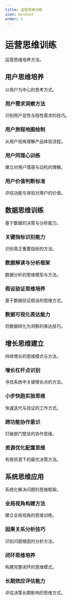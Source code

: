 ```yaml
---
title: 运营思维训练
icon: mindset
order: 1
---
```


# 运营思维训练

运营思维培养方法。

## 用户思维培养

以用户为中心的思考方式。

### 用户需求洞察方法

识别用户显性与隐性需求的技巧。

### 用户旅程地图绘制

从用户视角理解产品体验流程。

### 用户同理心训练

建立对用户情感与动机的理解。

### 用户价值判断标准

评估功能与体验对用户的价值。

## 数据思维训练

基于数据的决策与分析能力。

### 关键指标识别能力

识别真正重要指标的方法。

### 数据解读与分析框架

数据分析的思维模型与方法。

### 假设验证思维培养

基于数据验证假设的思维方式。

### 数据可视化表达能力

将数据转化为洞察的表达技巧。

## 增长思维建立

持续增长的思维模式与方法。

### 增长杠杆点识别

寻找系统中关键增长点的方法。

### 小步快跑实验思维

快速迭代与验证的工作方式。

### 跨功能协作意识

打破部门壁垒的协作思维。

### 资源优化配置思维

有限资源下的最优决策方法。

## 系统思维应用

系统化解决问题的思维框架。

### 全局视角构建方法

建立全局视角的思维训练。

### 因果关系分析技巧

识别问题根因的分析方法。

### 闭环思维培养

构建完整闭环的思维模式。

### 长期效应评估能力

评估决策长期影响的思维方式。

